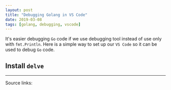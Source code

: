 ```yaml
---
layout: post
title: "Debugging Golang in VS Code"
date: 2019-03-08
tags: [golang, debugging, vscode]
---
```


It's easier debugging `Go` code if we use debugging tool instead of use only with `fmt.Println`. Here is a simple way to set up our `VS Code` so it can be used to debug `Go` code.

## Install `delve`



---

Source links:<br />
[](https://github.com/Microsoft/vscode-go/wiki/Debugging-Go-code-using-VS-Code)